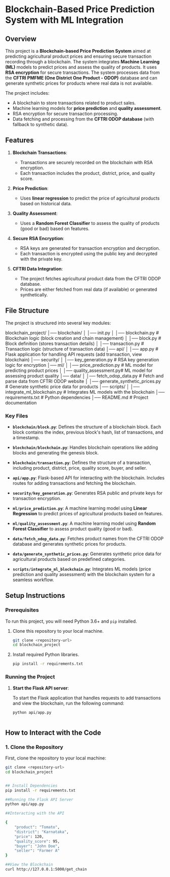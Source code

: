 # Blockchain-Based Price Prediction System with ML Integration

## Overview

This project is a **Blockchain-based Price Prediction System** aimed at predicting agricultural product prices and ensuring secure transaction recording through a blockchain. The system integrates **Machine Learning (ML)** models to predict prices and assess the quality of products. It uses **RSA encryption** for secure transactions. The system processes data from the **CFTRI PMFME (One District One Product - ODOP)** database and can generate synthetic prices for products where real data is not available.

The project includes:
- A blockchain to store transactions related to product sales.
- Machine learning models for **price prediction** and **quality assessment**.
- RSA encryption for secure transaction processing.
- Data fetching and processing from the **CFTRI ODOP database** (with fallback to synthetic data).

## Features

1. **Blockchain Transactions**: 
   - Transactions are securely recorded on the blockchain with RSA encryption.
   - Each transaction includes the product, district, price, and quality score.

2. **Price Prediction**:
   - Uses **linear regression** to predict the price of agricultural products based on historical data.
   
3. **Quality Assessment**:
   - Uses a **Random Forest Classifier** to assess the quality of products (good or bad) based on features.
   
4. **Secure RSA Encryption**:
   - RSA keys are generated for transaction encryption and decryption.
   - Each transaction is encrypted using the public key and decrypted with the private key.

5. **CFTRI Data Integration**:
   - The project fetches agricultural product data from the CFTRI ODOP database.
   - Prices are either fetched from real data (if available) or generated synthetically.

## File Structure

The project is structured into several key modules:

blockchain_project/ │── blockchain/ │ │── init.py │ │── blockchain.py # Blockchain logic (block creation and chain management) │ │── block.py # Block definition (stores transaction details) │ │── transaction.py # Transaction logic (structure of transaction data) │── api/ │ │── app.py # Flask application for handling API requests (add transaction, view blockchain) │── security/ │ │── key_generation.py # RSA key generation logic for encryption │── ml/ │ │── price_prediction.py # ML model for predicting product prices │ │── quality_assessment.py# ML model for assessing product quality │── data/ │ │── fetch_odop_data.py # Fetch and parse data from CFTRI ODOP website │ │── generate_synthetic_prices.py # Generate synthetic price data for products │── scripts/ │ │── integrate_ml_blockchain.py # Integrates ML models with the blockchain │── requirements.txt # Python dependencies │── README.md # Project documentation



### Key Files

- **`blockchain/block.py`**: Defines the structure of a blockchain block. Each block contains the index, previous block's hash, list of transactions, and a timestamp.
  
- **`blockchain/blockchain.py`**: Handles blockchain operations like adding blocks and generating the genesis block.

- **`blockchain/transaction.py`**: Defines the structure of a transaction, including product, district, price, quality score, buyer, and seller.

- **`api/app.py`**: Flask-based API for interacting with the blockchain. Includes routes for adding transactions and fetching the blockchain.

- **`security/key_generation.py`**: Generates RSA public and private keys for transaction encryption.

- **`ml/price_prediction.py`**: A machine learning model using **Linear Regression** to predict prices of agricultural products based on features.

- **`ml/quality_assessment.py`**: A machine learning model using **Random Forest Classifier** to assess product quality (good or bad).

- **`data/fetch_odop_data.py`**: Fetches product names from the CFTRI ODOP database and generates synthetic prices for products.

- **`data/generate_synthetic_prices.py`**: Generates synthetic price data for agricultural products based on predefined categories.

- **`scripts/integrate_ml_blockchain.py`**: Integrates ML models (price prediction and quality assessment) with the blockchain system for a seamless workflow.

## Setup Instructions

### Prerequisites

To run this project, you will need Python 3.6+ and `pip` installed.

1. Clone this repository to your local machine.

    ```bash
    git clone <repository-url>
    cd blockchain_project
    ```

2. Install required Python libraries.

    ```bash
    pip install -r requirements.txt
    ```

### Running the Project

1. **Start the Flask API server**:
   
   To start the Flask application that handles requests to add transactions and view the blockchain, run the following command:

   ```bash
   python api/app.py



## How to Interact with the Code

### 1. Clone the Repository

First, clone the repository to your local machine:

```bash
git clone <repository-url>
cd blockchain_project


## Install Dependencies
pip install -r requirements.txt

##Running the Flask API Server
python api/app.py

##Interacting with the API

{
    "product": "Tomato",
    "district": "Karnataka",
    "price": 120,
    "quality_score": 95,
    "buyer": "John Doe",
    "seller": "Farmer A"
}

##View the Blockchain
curl http://127.0.0.1:5000/get_chain

